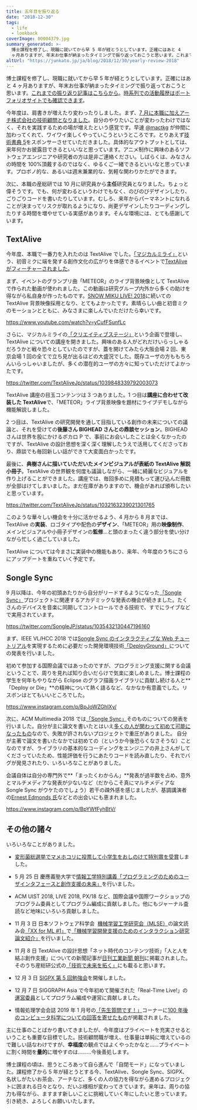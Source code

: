 ```yaml
---
title: 五年目を振り返る
date: "2018-12-30"
tags:
  - life
  - lookback
coverImage: 00004379.jpg
summary_generated: >-
  博士課程を修了し、現職に就いてから早 5 年が経とうとしています。正確にはあと 4
  ヶ月ありますが、年末お仕事が納まったタイミングで振り返っておこうと思います。これまでの振り返り記事はこちらから。時系列での活動履歴はポートフォリオサイトでも確認できます。今年度は、肩書きが増...
altUrl: "https://junkato.jp/ja/blog/2018/12/30/yearly-review-2018"
---
```


博士課程を修了し、現職に就いてから早 5 年が経とうとしています。正確にはあと 4 ヶ月ありますが、年末お仕事が納まったタイミングで振り返っておこうと思います。[これまでの振り返り記事はこちらから](https://junkato.jp/ja/blog/category/life/lookback/)。[時系列での活動履歴はポートフォリオサイトでも確認できます](https://junkato.jp/ja/timeline/)。

今年度は、肩書きが増えたり変わったりしました。まず、[7 月に本職に加えアーチ株式会社の技術顧問となりました](/ja/posts/2018-07-09-arch-inc-technical-advisor)。自分のやりたいことが変わったわけではなく、それを実践するための場が増えたという感覚です。早速 [@mactkg](https://twitter.com/mactkg) が仲間に加わってくれて、ワイワイ楽しくやっていこうというところです。とりあえず[技術書典 5](https://techbookfest.org/event/tbf05)をスポンサーさせていただきました。具体的なアウトプットとしては、来年何かお披露目できるといいなと思っています。アニメ制作に興味のあるソフトウェアエンジニアや研究者の方は是非ご連絡ください。しばらくは、みなさんの時間を 100%頂戴するのではなく、ゆるくご一緒できるといいなと思っています。プロボノ的な、あるいは週末兼業的な、気軽な関わりかたができます。

次に、本職の産総研では 10 月に研究員から**主任**研究員となりました。ちょっと偉そうです。でも、何が変わるというわけでもなく、のびのびデザインしたり、ごりごりコードを書いたりしています。むしろ、来年からパーマネントになれることが決まってリスクが取れるようになり、尚更デザインしたりコーディングしたりする時間を増やせている実感があります。そんな環境には、とても感謝しています。

## TextAlive

今年度、本職で一番力を入れたのは TextAlive でした。[「マジカルミライ」](https://magicalmirai.com/2018/)という、初音ミクに端を発する創作文化の広がりを体感できるイベントで[TextAlive がフィーチャーされました](http://docs.textalive.jp/magicalmirai2018/)。

まず、イベントのグランプリ曲「METEOR」のライブ背景映像として TextAlive で作られた動画が使われました。この動画は研究グループ内外から多くの助けを得ながら私自身が作ったものです。[SNOW MIKU LIVE! 2018](http://docs.textalive.jp/snowmiku2018/)に続いての TextAlive 背景映像採用となり、とてもよかったです。素晴らしい曲と初音ミクのモーションとともに、みなさまに楽しんでいただけたら幸いです。

https://www.youtube.com/watch?v=yCufFSunfLc

さらに、マジカルミライの[「クリエイティブステージ」](https://magicalmirai.com/2018/tokyo_crestage.html#crestage_0901)という企画で登壇し、TextAlive についての講座を開きました。興味のある人がどれだけいらっしゃるだろうかと戦々恐々としていたのですが、蓋を開けてみたら大阪会場 2 回、東京会場 1 回の全てで立ち見が出るほどの大盛況でした。既存ユーザの方ももちろんいらっしゃいましたが、多くの潜在的ユーザの方々に知っていただけてよかったです。

https://twitter.com/TextAliveJp/status/1039848339792003073

TextAlive 講座の目玉コンテンツは 3 つありました。1 つ目は**講座に合わせて改装した TextAlive**で、「METEOR」ライブ背景映像を題材にライブデモしながら機能解説しました。

2 つ目は、TextAlive の研究開発を通して目指している創作の未来についての議論と、それを受けての**後藤さん BIGHEAD さんとの鼎談セッション**。BIGHEAD さんは世界を股にかけるボカロ P で、事前にお会いしたことは全くなかったのですが、TextAlive の設計思想を深く深く理解したうえで活用してくださっており、鼎談でも毎回新しい話ができて大変面白かったです。

最後に、**典樹さんに描いていただいたメインビジュアルが表紙の TextAlive 解説小冊子**。TextAlive の世界観を何度も議論しながら、一緒に綺麗なビジュアルを作り上げることができました。講座では、毎回多めに見積もって運び込んだ冊数が全部はけてしまいました。まだ在庫がありますので、機会があれば頒布したいと思っています。

https://twitter.com/TextAliveJp/status/1032163239021301765

このような華々しい機会を十分に活かせるよう、4 月から 8 月までは、TextAlive の**実装**、ロゴタイプや配色の**デザイン**、「METEOR」用の**映像制作**、メインビジュアルや小冊子デザインの**監修**…と頭のまったく違う部分を使い分けながら忙しく過ごしていました。

TextAlive については今まさに実装中の機能もあり、来年、今年度のうちにさらにアップデートを重ねていく予定です。

## Songle Sync

9 月以降は、今年の初頭あたりから自分がリードするようになった[「Songle Sync」](http://api.songle.jp/sync)プロジェクトに関連するアカデミックな発表の機会が続きました。たくさんのデバイスを音楽に同期してコントロールできる技術で、すでにライブなどで実用されています。

https://twitter.com/SongleJP/status/1035432130447196160

まず、IEEE VL/HCC 2018 では[Songle Sync のインタラクティブな Web チュートリアル](http://tutorial.songle.jp)を実現するために必要だった開発環境技術[「DeployGround」](https://junkato.jp/ja/deployground/)についての発表を行いました。

初めて参加する国際会議ではあったのですが、プログラミング支援に関する会議ということで、周りを見れば知り合いだらけで気楽に楽しめました。博士課程の学生を何年もやりながら Eclipse のグラフ描画ライブラリに貢献し続ける人と**「Deploy or Die」**の精神について熱く語るなど、なかなか有意義でした。リスボンはとてもいいところでした。

https://www.instagram.com/p/BpJoWZGhlXy/

次に、ACM Multimedia 2018 では[「Songle Sync」](https://junkato.jp/ja/songle-sync/)そのものについての発表を行いました。自分が主に論文を書いたとはいえ[多くの人が関わって初めて可能になったもの](http://api.songle.jp/sync#credit)なので、失敗が許されないプロジェクトで重圧がありました。 自分が主著で論文を書いたなかでは初めての（というか今後恐らくなさそうな）ことなのですが、ライブラリの基本的なコーディングをエンジニアの井上さんがしてくださっていたため、性能評価を行うにあたりコードを読み直したり、それでバグが発見されたり、いろいろなことがありました。

会議自体は自分の専門外で**「まったくわからん」**発表が過半数を占め、意外とマルチメディアな発表が少ないなど（だからこそ真にマルチメディアな Songle Sync がウケたのでしょう）若干の疎外感を感じましたが、基調講演者の[Ernest Edmonds 氏](http://ernestedmonds.com/)などとの出会いにも恵まれました。

https://www.instagram.com/p/BpYWfFyhBtV/

## その他の諸々

いろいろなことがありました。

- [変形菌総選挙でマメホコリに投票して小学生をおしのけて特別賞を受賞](https://www.facebook.com/IbarakiNatureMuseum/photos/a.221299501404293/845426425658261/?type=3)しました。
- 5 月 25 日 慶應義塾大学で[情報工学特別講義「プログラミングのためのユーザインタフェースと創作支援の未来」](https://twitter.com/Yuta_Sugiura/status/990140503076159488)を行いました。
- ACM UIST 2018, LIVE 2018, PX/18 など、国際会議や国際ワークショップのプログラム委員としてプログラム編成に貢献しました。他にもジャーナル査読など地味にいろいろ貢献しました。
- 11 月 3 日 日本ソフトウェア科学会  [機械学習工学研究会（MLSE）](https://sites.google.com/view/sig-mlse/)の論文読み会[「XX for ML #1」](https://mlxse.connpass.com/event/102910/)で[「機械学習開発支援のためのインタラクション研究 論文紹介」](/ja/posts/2018-12-19-hci-for-machine-learning)を行いました。
- 11 月 8 日 TextAlive の設計思想「ネット時代のコンテンツ技術」「人と人を結ぶ創作支援」についての新聞記事が[日刊工業新聞 朝刊](https://www.nikkan.co.jp/articles/view/00495157)に掲載されました。そのうち産総研公式の[「技術で未来を拓く」](https://www.aist.go.jp/aist_j/research/nikkanko_rensai/index.html)にも載ると思います。

- 12 月 3 日 [SIGPX 第 5 回勉強会](https://sigpx.org/5/)を開催しました。
- 12 月 7 日 SIGGRAPH Asia で今年初めて開催された「Real-Time Live!」の[運営委員](https://sa2018.siggraph.org/jp/submitters/real-time-live/real-time-live-committee)としてプログラム編成や運営に貢献しました。
- 情報処理学会会誌 2019 年 1 月号の[「先生質問です！」](https://www.ipsj.or.jp/magazine/sensei-q/6001.html)コーナーに[100 年後のコンピュータ科学についての回答を寄せたもの](/ja/posts/2018-12-22-computer-science-in-the-future)が掲載されました。

主に仕事のことばかり書いてきましたが、今年度はプライベートを充実させるということも重要な目標でした。技術顧問職が増え、仕事量は単純に増えているので難しい話なわけですが、**幸福度**の観点ではよくやったかなと……プライベートに割く時間を**量的**に増やすのは………今後善処します。

博士課程の頃は、思うところあって自ら進んで「自閉モード」になっていました。課程修了から 5 年が経とうとする今、TextAlive、Songle Sync、SIGPX、名状しがたいお茶会、アーチなど、多くの人の協力を得ながら進めるプロジェクトに囲まれる日々となり、だいぶ様相が変わってきています。来年は、周りの協力も得ながら、ますます新しいことに挑戦していく年にしたいと思っています。引き続き、よろしくお願いいたします。
